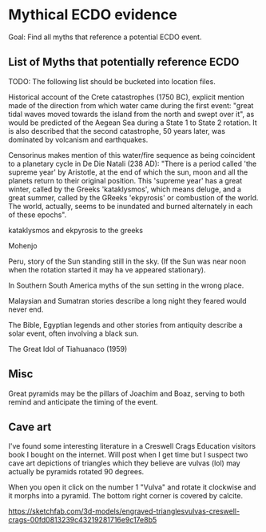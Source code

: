 # Mythical ECDO evidence

Goal: Find all myths that reference a potential ECDO event.

## List of Myths that potentially reference ECDO

TODO: The following list should be bucketed into location files.

Historical account of the Crete catastrophes (1750 BC), explicit mention made of the direction from which water came during the first event: "great tidal waves moved towards the island from the north and swept over it", as would be predicted of the Aegean Sea during a State 1 to State 2 rotation. It is also described that the second catastrophe, 50 years later, was dominated by volcanism and earthquakes.

Censorinus makes mention of this water/fire sequence as being coincident to a planetary cycle in De Die Natali (238 AD): "There is a period called 'the supreme year' by Aristotle, at the end of which the sun, moon and all the planets return to their original position. This 'supreme year' has a great winter, called by the Greeks 'kataklysmos', which means deluge, and a great summer, called by the GReeks 'ekpyrosis' or combustion of the world. The world, actually, seems to be inundated and burned alternately in each of these epochs".

kataklysmos and ekpyrosis to the greeks

Mohenjo 

Peru, story of the Sun standing still in the sky. (If the Sun was near noon when the rotation started it may ha ve appeared stationary).

In Southern South America myths of the sun setting in the wrong place.

Malaysian and Sumatran stories describe a long night they feared would never end.

The Bible, Egyptian legends and other stories from antiquity describe a solar event, often involving a black sun.

The Great Idol of Tiahuanaco (1959)

## Misc

Great pyramids may be the pillars of Joachim and Boaz, serving to both remind and anticipate the timing of the event.

## Cave art

I've found some interesting literature in a Creswell Crags Education visitors book I bought on the internet. Will post when I get time but I suspect two cave art depictions of triangles which they believe are vulvas (lol) may actually be pyramids rotated 90 degrees.

When you open it click on the number 1 "Vulva" and rotate it clockwise and it morphs into a pyramid. The bottom right corner is covered by calcite.

https://sketchfab.com/3d-models/engraved-trianglesvulvas-creswell-crags-00fd0813239c43219281716e9c17e8b5